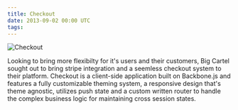 ```yaml
---
title: Checkout
date: 2013-09-02 00:00 UTC
tags:
---
```


![Checkout](/images/portfolio/checkout.png)

Looking to bring more flexibilty for it's users and their customers, Big Cartel sought out to bring stripe integration and a seemless checkout system to their platform. Checkout is a client-side application built on Backbone.js and features a fully customizable theming system, a responsive design that's theme agnostic, utilizes push state and a custom written router to handle the complex business logic for maintaining cross session states.
